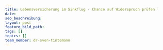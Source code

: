 ```yaml
---
title: Lebensversicherung im Sinkflug - Chance auf Widerspruch prüfen lassen
date:
seo_beschreibung:
layout: post
feature_bild_path:
tags: []
topics: []
team_member: dr-sven-tintemann
---
```

